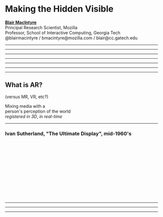 <!-- .slide: data-background="resources/textures/background-radial.jpeg"  -->

<div class="talk-title">
	<h1>Making the Hidden Visible</h1>
    <p class="talk-info">
		<b><a href="http://blairmacintyre.me">Blair MacIntyre</a></b>
		<br>
		Principal Research Scientist, Mozilla <br>
		Professor, School of Interactive Computing, Georgia Tech<br>
		@blairmacintyre / bmacintyre@mozilla.com / blair@cc.gatech.edu <br>
    </p>
</div>

<!-- NOTES -->
------
<!-- .slide: data-background="resources/textures/terminator.png" -->

------
<!-- .slide: data-background="resources/textures/ften-large.jpg" -->

------
<!-- .slide: data-background="resources/textures/videogames-ar.png" -->

------
<!-- .slide: data-background="resources/textures/rainbows-end.png" -->

------
<!-- .slide: data-background="resources/textures/imore-pokemongo-crop.png" -->
------
<!-- .slide: data-background="resources/textures/glass-google-guy.png" -->

------
<!-- .slide: data-background="resources/textures/background-radial.jpeg"  -->

<h2>What is AR?</h2>
  <p>(versus MR, VR, etc?)</p>
<p>Mixing media with a <br>person's perception of the world<br><span class="green"><em>registered in 3D</em></span><span class="green">, <em>in real-time</em></span></p>

------
<!-- .slide: data-background="resources/textures/vhfrsword-of-damocles.jpg"  -->

<h3>Ivan Sutherland, "The Ultimate Display", mid-1960's</h3>
<br>
<br>
<br>
<br>
<br>
<br>
<br>
<br>
<br>
<br>
<br>

------
<!-- .slide: data-background="resources/textures/industrial-medical.png"  -->

------
<!-- .slide: data-background="resources/textures/blair-montage.png"  -->

------
<!-- .slide: data-background="resources/textures/collaborative-ar.png"  -->


